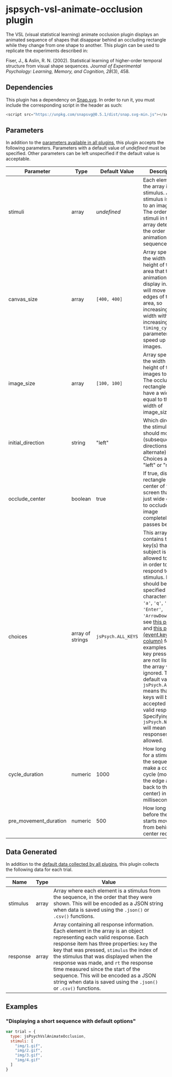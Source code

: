 # jspsych-vsl-animate-occlusion plugin

The VSL (visual statistical learning) animate occlusion plugin displays an animated sequence of shapes that disappear behind an occluding rectangle while they change from one shape to another. This plugin can be used to replicate the experiments described in:

Fiser, J., & Aslin, R. N. (2002). Statistical learning of higher-order temporal structure from visual shape sequences. *Journal of Experimental Psychology: Learning, Memory, and Cognition, 28*(3), 458.

## Dependencies

This plugin has a dependency on [Snap.svg](http://snapsvg.io/). In order to run it, you must include the corresponding script in the header as such:
```javascript
<script src="https://unpkg.com/snapsvg@0.5.1/dist/snap.svg-min.js"></script>
```

## Parameters

In addition to the [parameters available in all plugins](https://www.jspsych.org//overview/plugins#parameters-available-in-all-plugins), this plugin accepts the following parameters. Parameters with a default value of *undefined* must be specified. Other parameters can be left unspecified if the default value is acceptable.

| Parameter             | Type             | Default Value      | Description                              |
| --------------------- | ---------------- | ------------------ | ---------------------------------------- |
| stimuli               | array            | *undefined*        | Each element of the array is a stimulus. A stimulus is a path to an image file. The order of stimuli in the array determines the order of the animation sequence. |
| canvas_size           | array            | `[400, 400]`       | Array specifying the width and height of the area that the animation will display in. Stimuli will move to the edges of this area, so increasing the width without increasing the `timing_cycle` parameter will speed up the images. |
| image_size            | array            | `[100, 100]`       | Array specifying the width and height of the images to show. The occluding rectangle will have a width equal to the width of image_size. |
| initial_direction     | string           | "left"             | Which direction the stimulus should move first (subsequent directions will alternate). Choices are "left" or "right". |
| occlude_center        | boolean          | true               | If true, display a rectangle in the center of the screen that is just wide enough to occlude the image completely as it passes behind. |
| choices               | array of strings | `jsPsych.ALL_KEYS` | This array contains the key(s) that the subject is allowed to press in order to respond to the stimulus. Keys should be specified as characters (e.g., `'a'`, `'q'`, `' '`, `'Enter'`, `'ArrowDown'`) - see [this page](https://developer.mozilla.org/en-US/docs/Web/API/KeyboardEvent/key/Key_Values) and [this page (event.key column)](https://www.freecodecamp.org/news/javascript-keycode-list-keypress-event-key-codes/) for more examples. Any key presses that are not listed in the array will be ignored. The default value of `jsPsych.ALL_KEYS` means that all keys will be accepted as valid responses. Specifying `jsPsych.NO_KEYS` will mean that no responses are allowed. |
| cycle_duration        | numeric          | 1000               | How long it takes for a stimulus in the sequence to make a complete cycle (move to the edge and back to the center) in milliseconds. |
| pre_movement_duration | numeric          | 500                | How long to wait before the stimuli starts moving from behind the center rectangle. |

## Data Generated

In addition to the [default data collected by all plugins](https://www.jspsych.org/overview/plugins#data-collected-by-all-plugins), this plugin collects the following data for each trial.

| Name      | Type        | Value                                    |
| --------- | ----------- | ---------------------------------------- |
| stimulus  | array | Array where each element is a stimulus from the sequence, in the order that they were shown. This will be encoded as a JSON string when data is saved using the `.json()` or `.csv()` functions. |
| response | array | Array containing all response information. Each element in the array is an object representing each valid response. Each response item has three properties: `key` the key that was pressed, `stimulus` the index of the stimulus that was displayed when the response was made, and `rt` the response time measured since the start of the sequence. This will be encoded as a JSON string when data is saved using the `.json()` or `.csv()` functions. |

## Examples

### "Displaying a short sequence with default options"

```javascript
var trial = {
  type: jsPsychVslAnimateOcclusion,
  stimuli: [
    "img/1.gif",
    "img/2.gif",
    "img/3.gif",
    "img/4.gif"
  ]
}
```

   
